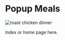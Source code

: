 # Popup Meals

![roast chicken dinner](https://live.staticflickr.com/5012/5442045854_6691d6c32c_w_d.jpg "Roast chicken dinner")

Index or home page here.
